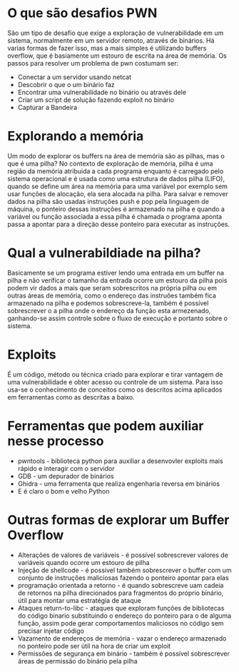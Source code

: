 # O que são desafios PWN
São um tipo de desafio que exige a exploração de vulnerabilidade em um sistema, normalmente em um servidor remoto, através de binários. Há varias formas de fazer isso, mas a mais simples é utilizando buffers overflow, que é basiamente um estouro de escrita na área de memória. Os passos para resolver um problema de pwn costumam ser:
- Conectar a um servidor usando netcat
- Descobrir o que o um binário faz
- Encontrar uma vulnerabilidade no binário ou através dele
- Criar um script de solução fazendo exploit no binário
- Capturar a Bandeira

# Explorando a memória
Um modo de explorar os buffers na área de memória são as pilhas, mas o que é uma pilha? No contexto de exploração de memória, pilha é uma região da memória atribuida a cada programa enquanto é carregado pelo sistema operacional e é usada como uma estrutura de dados pilha (LIFO), quando se define um área na memória para uma variável por exemplo sem usar funções de alocação, ela sera alocada na pilha. Para salvar e remover dados na pilha são usadas instruções push e pop pela linguagem de máquina, o ponteiro dessas instruções é armazenado na pilha e quando a variável ou função associada a essa pilha é chamada o programa aponta passa a apontar para a direção desse ponteiro para executar as instruções.

# Qual a vulnerabildiade na pilha?
Basicamente se um programa estiver lendo uma entrada em um buffer na pilha e não verificar o tamanho da entrada ocorre um estouro da pilha pois podem vir dados a mais que seram sobrescritos na própria pilha ou em outras áreas de memória, como o endereço das instruões também fica armazenado na pilha e podemos sobrescreve-la, também é possível sobrescrever o a pilha onde o endereço da função esta armezenado, ganhando-se assim controle sobre o fluxo de execução e portanto sobre o sistema.

# Exploits
É um código, método ou técnica criado para explorar e tirar vantagem de uma vulnerabilidade e obter acesso ou controle de um sistema. Para isso usa-se o conhecimento de conceitos como os descritos acima aplicados em ferramentas como as descritas a baixo. 

# Ferramentas que podem auxiliar nesse processo
- pwntools - biblioteca python para auxiliar a desenvovler exploits mais rápido e interagir com o servidor
- GDB - um depurador de binários
- Ghidra - uma ferramenta que realiza engenharia reversa em binários
- E é claro o bom e velho Python

# Outras formas de explorar um Buffer Overflow
- Alterações de valores de variáveis - é possível sobrescrever valores de variáveis quando ocorre um estouro de pilha
- Injeção de shellcode - é possível também sobrescrever o buffer com um conjunto de instruções maliciosas fazendo o ponteiro apontar para elas
- programação orientada a retorno - é quando sobrescreve uam cadeia de retornos na pilha direcionados para fragmentos do próprio binário, útil para montar uma estratégia de ataque
- Ataques return-to-libc - ataques que exploram funções de bibliotecas do código binario substituindo o endereço do ponteiro para o de alguma função, assim pode gerar comportamentos maliciosos no código sem precisar injetar código
- Vazamento de endereços de memória - vazar o endereço armazenado no ponteiro pode ser útil na hora de criar um exploit
- Permissões de segurança em binário - também é possível sobrescrever áreas de permissão do binário pela pilha
